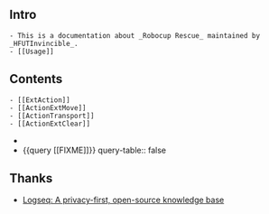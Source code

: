 ## Intro
	- This is a documentation about _Robocup Rescue_ maintained by _HFUTInvincible_.
	- [[Usage]]
## Contents
	- [[ExtAction]]
	- [[ActionExtMove]]
	- [[ActionTransport]]
	- [[ActionExtClear]]
-
- {{query [[FIXME]]}}
  query-table:: false
## Thanks
- [Logseq: A privacy-first, open-source knowledge base](https://github.com/logseq/logseq)